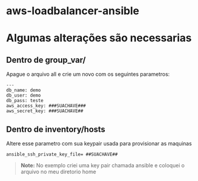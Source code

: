 # aws-loadbalancer-ansible
# Algumas alterações são necessarias
## Dentro de group_var/
  Apague o arquivo all e crie um novo com os seguintes parametros:

    ---
    db_name: demo
    db_user: demo
    db_pass: teste
    aws_access_key: ###SUACHAVE###
    aws_secret_key: ###SUACHAVE##
## Dentro de inventory/hosts
  Altere esse parametro com sua keypair usada para provisionar as maquinas

    ansible_ssh_private_key_file= ##SUACHAVE##
  > **Note:** No exemplo criei uma key pair chamada ansible e coloquei o arquivo no meu diretorio home
